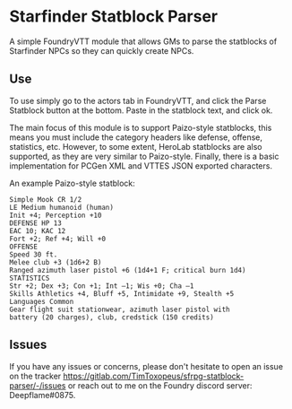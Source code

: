 # Starfinder Statblock Parser

A simple FoundryVTT module that allows GMs to parse the statblocks of Starfinder NPCs so they can quickly create NPCs.

## Use

To use simply go to the actors tab in FoundryVTT, and click the Parse Statblock button at the bottom. Paste in the statblock text, and click ok.

The main focus of this module is to support Paizo-style statblocks, this means you must include the category headers like defense, offense, statistics, etc. However, to some extent, HeroLab statblocks are also supported, as they are very similar to Paizo-style. Finally, there is a basic implementation for PCGen XML and VTTES JSON exported characters.

An example Paizo-style statblock:
~~~
Simple Mook CR 1/2
LE Medium humanoid (human)
Init +4; Perception +10
DEFENSE HP 13
EAC 10; KAC 12
Fort +2; Ref +4; Will +0
OFFENSE
Speed 30 ft.
Melee club +3 (1d6+2 B)
Ranged azimuth laser pistol +6 (1d4+1 F; critical burn 1d4)
STATISTICS
Str +2; Dex +3; Con +1; Int –1; Wis +0; Cha –1
Skills Athletics +4, Bluff +5, Intimidate +9, Stealth +5
Languages Common
Gear flight suit stationwear, azimuth laser pistol with
battery (20 charges), club, credstick (150 credits)
~~~

## Issues

If you have any issues or concerns, please don't hesitate to open an issue on the tracker https://gitlab.com/TimToxopeus/sfrpg-statblock-parser/-/issues or reach out to me on the Foundry discord server: Deepflame#0875.
